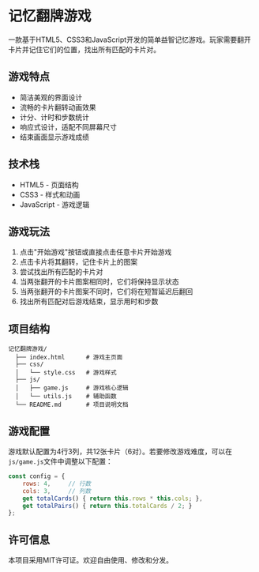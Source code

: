# 记忆翻牌游戏

一款基于HTML5、CSS3和JavaScript开发的简单益智记忆游戏。玩家需要翻开卡片并记住它们的位置，找出所有匹配的卡片对。

## 游戏特点

- 简洁美观的界面设计
- 流畅的卡片翻转动画效果
- 计分、计时和步数统计
- 响应式设计，适配不同屏幕尺寸
- 结束画面显示游戏成绩

## 技术栈

- HTML5 - 页面结构
- CSS3 - 样式和动画
- JavaScript - 游戏逻辑

## 游戏玩法

1. 点击"开始游戏"按钮或直接点击任意卡片开始游戏
2. 点击卡片将其翻转，记住卡片上的图案
3. 尝试找出所有匹配的卡片对
4. 当两张翻开的卡片图案相同时，它们将保持显示状态
5. 当两张翻开的卡片图案不同时，它们将在短暂延迟后翻回
6. 找出所有匹配对后游戏结束，显示用时和步数

## 项目结构

```
记忆翻牌游戏/
  ├── index.html      # 游戏主页面
  ├── css/
  │   └── style.css   # 游戏样式
  ├── js/
  │   ├── game.js     # 游戏核心逻辑
  │   └── utils.js    # 辅助函数
  └── README.md       # 项目说明文档
```

## 游戏配置

游戏默认配置为4行3列，共12张卡片（6对）。若要修改游戏难度，可以在`js/game.js`文件中调整以下配置：

```javascript
const config = {
    rows: 4,     // 行数
    cols: 3,     // 列数
    get totalCards() { return this.rows * this.cols; },
    get totalPairs() { return this.totalCards / 2; }
};
```

## 许可信息

本项目采用MIT许可证。欢迎自由使用、修改和分发。 